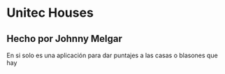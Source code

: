 # Unitec Houses
## Hecho por Johnny Melgar
En si solo es una aplicación para dar puntajes a las casas o blasones que hay